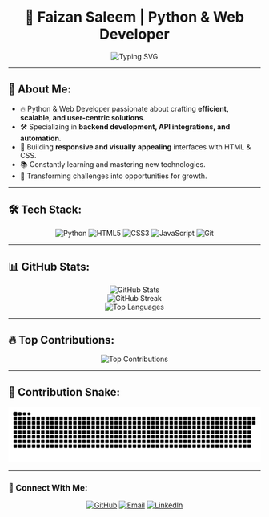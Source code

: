 <h1 align="center">🚀 Faizan Saleem | Python & Web Developer</h1>

<p align="center">
  <img src="https://readme-typing-svg.herokuapp.com?font=Fira+Code&weight=600&size=24&duration=4000&pause=1000&color=00FFFF&center=true&vCenter=true&multiline=true&width=700&height=80&lines=Passionate+Python+%26+Web+Developer;Crafting+Scalable+%26+Efficient+Solutions" alt="Typing SVG" />
</p>

---
## 🌟 About Me:
- 🔥 Python & Web Developer passionate about crafting **efficient, scalable, and user-centric solutions**.
- 🛠️ Specializing in **backend development, API integrations, and automation**.
- 🎨 Building **responsive and visually appealing** interfaces with HTML & CSS.
- 📚 Constantly learning and mastering new technologies.
- 🚀 Transforming challenges into opportunities for growth.

---

## 🛠️ Tech Stack:
<p align="center">
  <img src="https://img.shields.io/badge/Python-3670A0?style=for-the-badge&logo=python&logoColor=ffdd54" alt="Python" />
  <img src="https://img.shields.io/badge/HTML5-E34F26?style=for-the-badge&logo=html5&logoColor=white" alt="HTML5" />
  <img src="https://img.shields.io/badge/CSS3-1572B6?style=for-the-badge&logo=css3&logoColor=white" alt="CSS3" />
  <img src="https://img.shields.io/badge/JavaScript-F7DF1E?style=for-the-badge&logo=javascript&logoColor=black" alt="JavaScript" />
  <img src="https://img.shields.io/badge/Git-F05032?style=for-the-badge&logo=git&logoColor=white" alt="Git" />
</p>

---

## 📊 GitHub Stats:
<p align="center">
  <img src="https://github-readme-stats.vercel.app/api?username=triquatradeveloper&show_icons=true&theme=tokyonight&hide_border=true&include_all_commits=true&count_private=true" alt="GitHub Stats" />
  <br />
  <img src="https://github-readme-streak-stats.herokuapp.com/?user=triquatradeveloper&theme=tokyonight&hide_border=true" alt="GitHub Streak" />
  <br />
  <img src="https://github-readme-stats.vercel.app/api/top-langs/?username=triquatradeveloper&theme=tokyonight&hide_border=true&layout=compact" alt="Top Languages" />
</p>

---

## 🔥 Top Contributions:
<p align="center">
  <img src="https://github-contributor-stats.vercel.app/api?username=triquatradeveloper&limit=5&theme=tokyonight&combine_all_yearly_contributions=true" alt="Top Contributions" />
</p>

---

## 🐍 Contribution Snake:
<p align="center">
  <img src="https://github.com/triquatradeveloper/triquatradeveloper/blob/output/github-snake-dark.svg" alt="Snake Animation" />
</p>

---

### 💬 Connect With Me:
<p align="center">
  <a href="https://github.com/triquatradeveloper"><img src="https://img.shields.io/badge/GitHub-181717?style=for-the-badge&logo=github&logoColor=white" alt="GitHub" /></a>
  <a href="mailto:your.email@example.com"><img src="https://img.shields.io/badge/Email-D14836?style=for-the-badge&logo=gmail&logoColor=white" alt="Email" /></a>
  <a href="https://linkedin.com/in/yourprofile"><img src="https://img.shields.io/badge/LinkedIn-0077B5?style=for-the-badge&logo=linkedin&logoColor=white" alt="LinkedIn" /></a>
</p>
